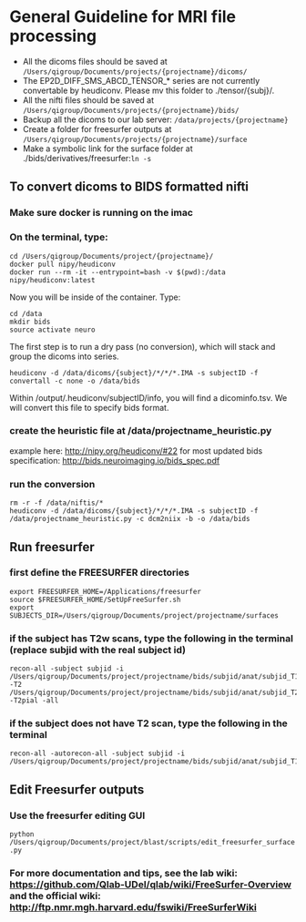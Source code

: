# General Guideline for MRI file processing
* All the dicoms files should be saved at `/Users/qigroup/Documents/projects/{projectname}/dicoms/`
* The EP2D_DIFF_SMS_ABCD_TENSOR_* series are not currently convertable by heudiconv. Please mv this folder to ./tensor/{subj}/.
* All the nifti files should be saved at `/Users/qigroup/Documents/projects/{projectname}/bids/`
* Backup all the dicoms to our lab server: `/data/projects/{projectname}`
* Create a folder for freesurfer outputs at `/Users/qigroup/Documents/projects/{projectname}/surface`
* Make a symbolic link for the surface folder at ./bids/derivatives/freesurfer:`ln -s`

## To convert dicoms to BIDS formatted nifti
### Make sure docker is running on the imac
### On the terminal, type:
```
cd /Users/qigroup/Documents/project/{projectname}/
docker pull nipy/heudiconv
docker run --rm -it --entrypoint=bash -v $(pwd):/data nipy/heudiconv:latest
```
Now you will be inside of the container. Type:
```
cd /data
mkdir bids
source activate neuro
```
The first step is to run a dry pass (no conversion), which will stack and group the dicoms into series.
```
heudiconv -d /data/dicoms/{subject}/*/*/*.IMA -s subjectID -f convertall -c none -o /data/bids
```
Within /output/.heudiconv/subjectID/info, you will find a dicominfo.tsv. We will convert this file to specify bids format.

### create the heuristic file at /data/projectname_heuristic.py
example here: <http://nipy.org/heudiconv/#22>
for most updated bids specification: <http://bids.neuroimaging.io/bids_spec.pdf>

### run the conversion
```
rm -r -f /data/niftis/*
heudiconv -d /data/dicoms/{subject}/*/*/*.IMA -s subjectID -f /data/projectname_heuristic.py -c dcm2niix -b -o /data/bids
```

## Run freesurfer
### first define the FREESURFER directories
```
export FREESURFER_HOME=/Applications/freesurfer
source $FREESURFER_HOME/SetUpFreeSurfer.sh
export SUBJECTS_DIR=/Users/qigroup/Documents/project/projectname/surfaces
```
### if the subject has T2w scans, type the following in the terminal (replace subjid with the real subject id)
```
recon-all -subject subjid -i /Users/qigroup/Documents/project/projectname/bids/subjid/anat/subjid_T1w.nii.gz -T2 /Users/qigroup/Documents/project/projectname/bids/subjid/anat/subjid_T2w.nii.gz -T2pial -all
```
### if the subject does not have T2 scan, type the following in the terminal
```
recon-all -autorecon-all -subject subjid -i /Users/qigroup/Documents/project/projectname/bids/subjid/anat/subjid_T1w.nii.gz
```
## Edit Freesurfer outputs
### Use the freesurfer editing GUI
`python /Users/qigroup/Documents/project/blast/scripts/edit_freesurfer_surface.py`
### For more documentation and tips, see the lab wiki: <https://github.com/Qlab-UDel/qlab/wiki/FreeSurfer-Overview> and the official wiki: <http://ftp.nmr.mgh.harvard.edu/fswiki/FreeSurferWiki>

